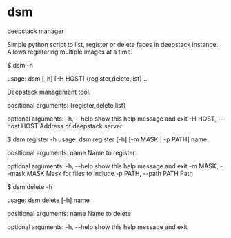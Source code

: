 # dsm
deepstack manager

Simple python script to list, register or delete faces in deepstack instance. Allows registering multiple images at a time. 

$ dsm -h

usage: dsm [-h] [-H HOST] {register,delete,list} ...

Deepstack management tool.

positional arguments:
  {register,delete,list}

optional arguments:
  -h, --help            show this help message and exit
  -H HOST, --host HOST  Address of deepstack server



$ dsm register -h
usage: dsm register [-h] [-m MASK | -p PATH] name

positional arguments:
  name                  Name to register

optional arguments:
  -h, --help            show this help message and exit
  -m MASK, --mask MASK  Mask for files to include
  -p PATH, --path PATH  Path



$ dsm delete -h

usage: dsm delete [-h] name

positional arguments:
  name        Name to delete

optional arguments:
  -h, --help  show this help message and exit
